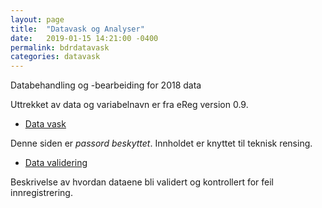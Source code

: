 ```yaml
---
layout: page
title:  "Datavask og Analyser"
date:   2019-01-15 14:21:00 -0400
permalink: bdrdatavask
categories: datavask
---
```


Databehandling og -bearbeiding for 2018 data

Uttrekket av data og variabelnavn er fra eReg version 0.9.

- [Data vask](https://bdreg.github.io/datavask/datavask_2018.html) 

Denne siden er *passord beskyttet*. Innholdet er knyttet til teknisk rensing.
  
- [Data validering](https://bdreg.github.io/datavask/data_validering2018.nb.html)

Beskrivelse av hvordan dataene bli validert og kontrollert for feil innregistrering.
